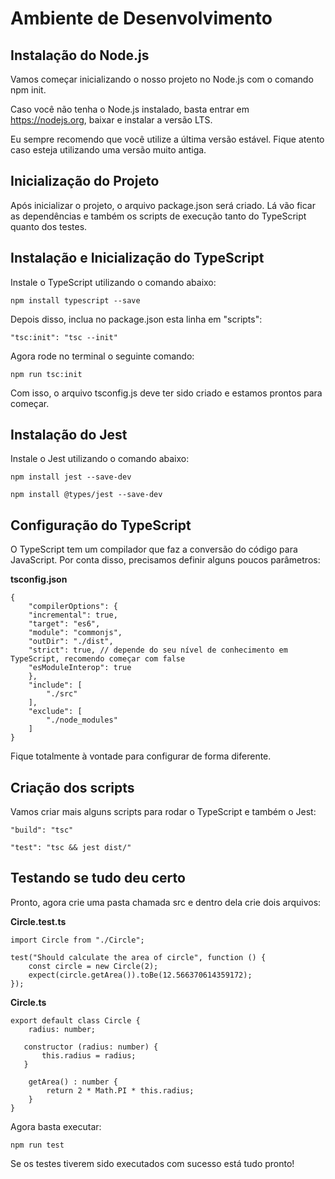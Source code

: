 # Ambiente de Desenvolvimento



## Instalação do Node.js

Vamos começar inicializando o nosso projeto no Node.js com o comando npm init.

Caso você não tenha o Node.js instalado, basta entrar em https://nodejs.org, baixar e instalar a versão LTS.

Eu sempre recomendo que você utilize a última versão estável. Fique atento caso esteja utilizando uma versão muito antiga.



## Inicialização do Projeto

Após inicializar o projeto, o arquivo package.json será criado. Lá vão ficar as dependências e também os scripts de execução tanto do TypeScript quanto dos testes.



## Instalação e Inicialização do TypeScript

Instale o TypeScript utilizando o comando abaixo:

`npm install typescript --save`

Depois disso, inclua no package.json esta linha em "scripts":

`"tsc:init": "tsc --init"`

Agora rode no terminal o seguinte comando:

`npm run tsc:init`

Com isso, o arquivo tsconfig.js deve ter sido criado e estamos prontos para começar.



## Instalação do Jest

Instale o Jest utilizando o comando abaixo:

`npm install jest --save-dev`

`npm install @types/jest --save-dev`



## Configuração do TypeScript

O TypeScript tem um compilador que faz a conversão do código para JavaScript. Por conta disso, precisamos definir alguns poucos parâmetros:

**tsconfig.json**

```
{
    "compilerOptions": {
    "incremental": true,
    "target": "es6",
    "module": "commonjs",
    "outDir": "./dist",
    "strict": true, // depende do seu nível de conhecimento em TypeScript, recomendo começar com false
    "esModuleInterop": true
    },
    "include": [
        "./src"
    ],
    "exclude": [
        "./node_modules"
    ]
}
```

Fique totalmente à vontade para configurar de forma diferente.



## Criação dos scripts

Vamos criar mais alguns scripts para rodar o TypeScript e também o Jest:

`"build": "tsc"`

`"test": "tsc && jest dist/"`



## Testando se tudo deu certo

Pronto, agora crie uma pasta chamada src e dentro dela crie dois arquivos:

**Circle.test.ts**

```
import Circle from "./Circle";

test("Should calculate the area of circle", function () {
    const circle = new Circle(2);
    expect(circle.getArea()).toBe(12.566370614359172);
});
```

**Circle.ts**

```
export default class Circle {
    radius: number;

   constructor (radius: number) {
       this.radius = radius;
   }

    getArea() : number {
        return 2 * Math.PI * this.radius;
    }
}
```

Agora basta executar:

`npm run test`

Se os testes tiverem sido executados com sucesso está tudo pronto! 
